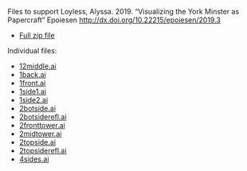 Files to support Loyless, Alyssa. 2019. “Visualizing the York Minster as Papercraft” Epoiesen http://dx.doi.org/10.22215/epoiesen/2019.3

+ [Full zip file](https://github.com/epoiesen/artefacts/raw/gh-pages/yorkminster-papercraft/yorkminster-papercraftfiles.zip)

Individual files:

+ [12middle.ai](12middle.ai)
+ [1back.ai](1back.ai)	
+ [1front.ai](1front.ai)	
+ [1side1.ai](1side1.ai) 	
+ [1side2.ai](1side2.ai) 	
+ [2botside.ai](2botside.ai) 	
+ [2botsiderefl.ai](2botsiderefl.ai) 	
+ [2fronttower.ai](2fronttower.ai) 	
+ [2midtower.ai](2midtower.ai) 	
+ [2topside.ai](2topside.ai) 	
+ [2topsiderefl.ai](2topsiderefl.ai) 
+ [4sides.ai](4sides.ai)
